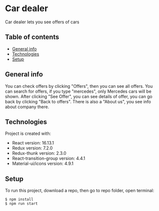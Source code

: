 # Car dealer
Car dealer lets you see offers of cars
## Table of contents
* [General info](#general-info)
* [Technologies](#technologies)
* [Setup](#setup)

## General info
You can check offers by clicking "Offers", then you can see all offers. You can search for offers, if you type "mercedes", only Mercedes cars will be shown.
After clicking "See Offer", you can see details of offer, you can go back by clicking "Back to offers". There is also a "About us", you see info about company there.
## Technologies
Project is created with:
* React version: 16.13.1
* Redux version: 7.2.0
* Redux-thunk version: 2.3.0
* React-transition-group version: 4.4.1
* Material-ui/icons version: 4.9.1

## Setup
To run this project, download a repo, then go to repo folder, open terminal:

```
$ npm install
$ npm run start
```
